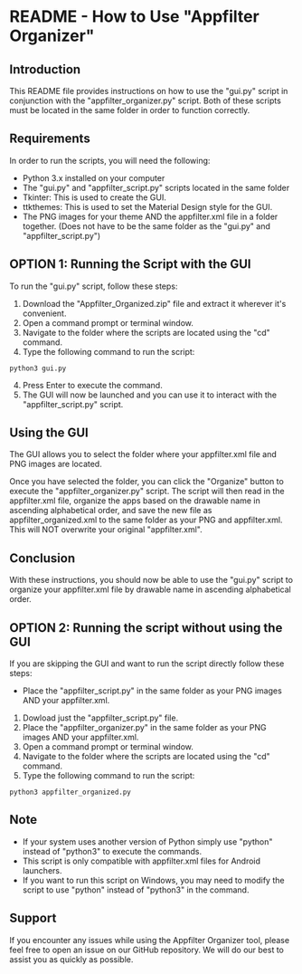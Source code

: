 # README - How to Use "Appfilter Organizer"

## Introduction
This README file provides instructions on how to use the "gui.py" script in conjunction with the "appfilter_organizer.py" script. Both of these scripts must be located in the same folder in order to function correctly.

## Requirements
In order to run the scripts, you will need the following:
- Python 3.x installed on your computer
- The "gui.py" and "appfilter_script.py" scripts located in the same folder
- Tkinter: This is used to create the GUI.
- ttkthemes: This is used to set the Material Design style for the GUI.
- The PNG images for your theme AND the appfilter.xml file in a folder together. (Does not have to be the same folder as the "gui.py" and "appfilter_script.py")

## OPTION 1: Running the Script with the GUI
To run the "gui.py" script, follow these steps:

1. Download the "Appfilter_Organized.zip" file and extract it wherever it's convenient.
2. Open a command prompt or terminal window.
3. Navigate to the folder where the scripts are located using the "cd" command.
4. Type the following command to run the script:

``` python3 gui.py ```

4. Press Enter to execute the command.
5. The GUI will now be launched and you can use it to interact with the "appfilter_script.py" script.

## Using the GUI
The GUI allows you to select the folder where your appfilter.xml file and PNG images are located.

Once you have selected the folder, you can click the "Organize" button to execute the "appfilter_organizer.py" script. The script will then read in the appfilter.xml file, organize the apps based on the drawable name in ascending alphabetical order, and save the new file as appfilter_organized.xml to the same folder as your PNG and appfilter.xml. This will NOT overwrite your original "appfilter.xml".

## Conclusion
With these instructions, you should now be able to use the "gui.py" script to organize your appfilter.xml file by drawable name in ascending alphabetical order.


## OPTION 2: Running the script without using the GUI

If you are skipping the GUI and want to run the script directly follow these steps:
- Place the "appfilter_script.py" in the same folder as your PNG images AND your appfilter.xml.
1. Dowload just the "appfilter_script.py" file.
2. Place the "appfilter_organizer.py" in the same folder as your PNG images AND your appfilter.xml.
3. Open a command prompt or terminal window.
4. Navigate to the folder where the scripts are located using the "cd" command.
5. Type the following command to run the script:

``` python3 appfilter_organized.py ```

## Note

- If your system uses another version of Python simply use "python" instead of "python3" to execute the commands.
- This script is only compatible with appfilter.xml files for Android launchers.
- If you want to run this script on Windows, you may need to modify the script to use "python" instead of "python3" in the command.

## Support
If you encounter any issues while using the Appfilter Organizer tool, please feel free to open an issue on our GitHub repository. We will do our best to assist you as quickly as possible.
